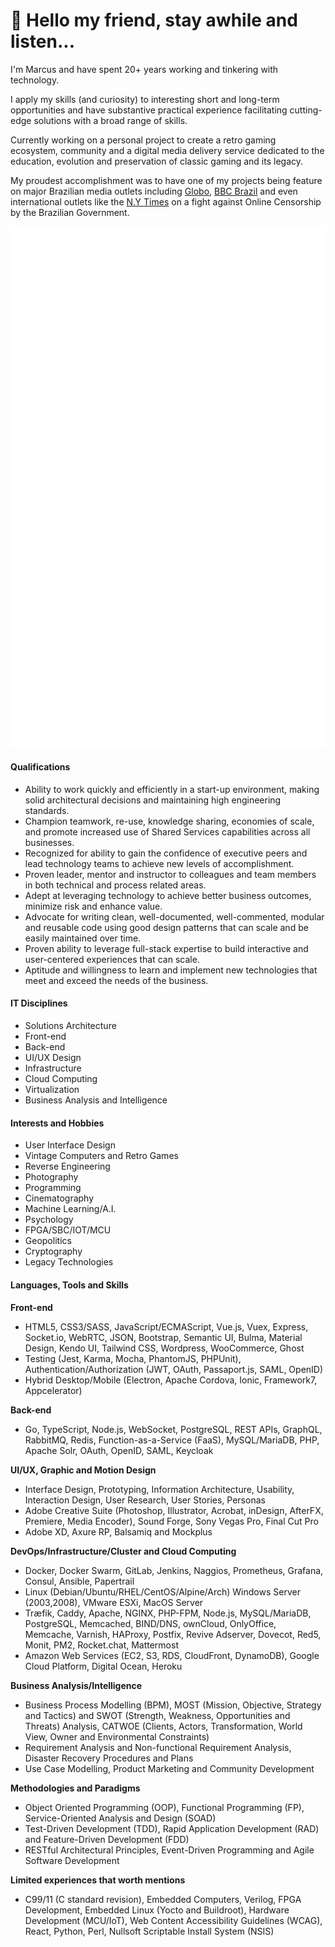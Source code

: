 # 👋 Hello my friend, stay awhile and listen...

I'm Marcus and have spent 20+ years working and tinkering with technology.

I apply my skills (and curiosity) to interesting short and long-term opportunities and have substantive practical experience facilitating cutting-edge solutions with a broad range of skills.

Currently working on a personal project to create a retro gaming ecosystem, community and a digital media delivery service dedicated to the education, evolution and preservation of classic gaming and its legacy.

My proudest accomplishment was to have one of my projects being feature on major Brazilian media outlets including [Globo], [BBC Brazil] and even international outlets like the [N.Y Times] on a fight against Online Censorship by the Brazilian Government.

![Metrics](github-metrics.svg)

#### Qualifications

* Ability to work quickly and efficiently in a start-up environment, making solid architectural decisions and maintaining high engineering standards.
* Champion teamwork, re-use, knowledge sharing, economies of scale, and promote increased use of Shared Services capabilities across all businesses.
* Recognized for ability to gain the confidence of executive peers and lead technology teams to achieve new levels of accomplishment.
* Proven leader, mentor and instructor to colleagues and team members in both technical and process related areas.
* Adept at leveraging technology to achieve better business outcomes, minimize risk and enhance value.
* Advocate for writing clean, well-documented, well-commented, modular and reusable code using good design patterns that can scale and be easily maintained over time.
* Proven ability to leverage full-stack expertise to build interactive and user-centered experiences that can scale.
* Aptitude and willingness to learn and implement new technologies that meet and exceed the needs of the business.

#### IT Disciplines

* Solutions Architecture
* Front-end
* Back-end
* UI/UX Design
* Infrastructure
* Cloud Computing
* Virtualization
* Business Analysis and Intelligence

#### Interests and Hobbies

* User Interface Design
* Vintage Computers and Retro Games
* Reverse Engineering
* Photography
* Programming
* Cinematography
* Machine Learning/A.I.
* Psychology
* FPGA/SBC/IOT/MCU
* Geopolitics
* Cryptography
* Legacy Technologies

#### Languages, Tools and Skills

**Front-end**

* HTML5, CSS3/SASS, JavaScript/ECMAScript, Vue.js, Vuex, Express, Socket.io, WebRTC, JSON, Bootstrap, Semantic UI, Bulma, Material Design, Kendo UI, Tailwind CSS, Wordpress, WooCommerce, Ghost
* Testing (Jest, Karma, Mocha, PhantomJS, PHPUnit), Authentication/Authorization (JWT, OAuth, Passaport.js, SAML, OpenID)
* Hybrid Desktop/Mobile (Electron, Apache Cordova, Ionic, Framework7, Appcelerator)

**Back-end**

* Go, TypeScript, Node.js, WebSocket, PostgreSQL, REST APIs, GraphQL, RabbitMQ, Redis, Function-as-a-Service (FaaS), MySQL/MariaDB, PHP, Apache Solr, OAuth, OpenID, SAML, Keycloak

**UI/UX, Graphic and Motion Design**

* Interface Design, Prototyping, Information Architecture, Usability, Interaction Design, User Research, User Stories, Personas
* Adobe Creative Suite (Photoshop, Illustrator, Acrobat, inDesign, AfterFX, Premiere, Media Encoder), Sound Forge, Sony Vegas Pro, Final Cut Pro
* Adobe XD, Axure RP, Balsamiq and Mockplus

**DevOps/Infrastructure/Cluster and Cloud Computing**

* Docker, Docker Swarm, GitLab, Jenkins, Naggios, Prometheus, Grafana, Consul, Ansible, Papertrail
* Linux (Debian/Ubuntu/RHEL/CentOS/Alpine/Arch) Windows Server (2003,2008), VMware ESXi, MacOS Server
* Træfik, Caddy, Apache, NGINX, PHP-FPM, Node.js, MySQL/MariaDB, PostgreSQL, Memcached, BIND/DNS, ownCloud, OnlyOffice, Memcache, Varnish, HAProxy, Postfix, Revive Adserver, Dovecot, Red5, Monit, PM2, Rocket.chat, Mattermost
* Amazon Web Services (EC2, S3, RDS, CloudFront, DynamoDB), Google Cloud Platform, Digital Ocean, Heroku

**Business Analysis/Intelligence**

* Business Process Modelling (BPM), MOST (Mission, Objective, Strategy and Tactics) and SWOT (Strength, Weakness, Opportunities and Threats) Analysis, CATWOE (Clients, Actors, Transformation, World View, Owner and Environmental Constraints)
* Requirement Analysis and Non-functional Requirement Analysis, Disaster Recovery Procedures and Plans
* Use Case Modelling, Product Marketing and Community Development

**Methodologies and Paradigms**

* Object Oriented Programming (OOP), Functional Programming (FP), Service-Oriented Analysis and Design (SOAD)
* Test-Driven Development (TDD), Rapid Application Development (RAD) and Feature-Driven Development (FDD)
* RESTful Architectural Principles, Event-Driven Programming and Agile Software Development

**Limited experiences that worth mentions**

* C99/11 (C standard revision), Embedded Computers, Verilog, FPGA Development, Embedded Linux (Yocto and Buildroot), Hardware Development (MCU/IoT), Web Content Accessibility Guidelines (WCAG), React, Python, Perl, Nullsoft Scriptable Install System (NSIS)

[N.Y Times]: https://web.archive.org/web/20170527041253/https://www.nytimes.com/2017/05/26/world/americas/brazil-michel-temer-corruption.html
[BBC Brazil]: https://web.archive.org/web/20190508234446/https://www.bbc.com/portuguese/salasocial-39402172
[Globo]: https://globoplay.globo.com/v/5900877/

